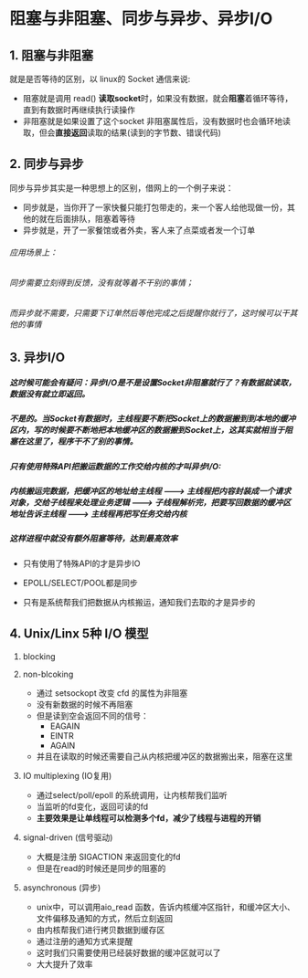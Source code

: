 # 阻塞与非阻塞、同步与异步、异步I/O

## 1. 阻塞与非阻塞

就是是否等待的区别，以 linux的 Socket 通信来说:

- 阻塞就是调用 read() **读取socket**时，如果没有数据，就会**阻塞**着循环等待，直到有数据时再继续执行读操作
- 非阻塞就是如果设置了这个socket 非阻塞属性后，没有数据时也会循环地读取，但会**直接返回**读取的结果(读到的字节数、错误代码)

## 2. 同步与异步

同步与异步其实是一种思想上的区别，借网上的一个例子来说：

- 同步就是，当你开了一家快餐只能打包带走的，来一个客人给他现做一份，其他的就在后面排队，阻塞着等待
- 异步就是，开了一家餐馆或者外卖，客人来了点菜或者发一个订单

###### 应用场景上：

###### 同步需要立刻得到反馈，没有就等着不干别的事情；

###### 而异步就不需要，只需要下订单然后等他完成之后提醒你就行了，这时候可以干其他的事情

## 3. 异步I/O

##### 这时候可能会有疑问：异步I/O是不是设置Socket非阻塞就行了？有数据就读取，数据没有就立即返回。

##### 不是的。当Socket有数据时，主线程要不断把Socket上的数据搬到到本地的缓冲区内，写的时候要不断地把本地缓冲区的数据搬到Socket上，这其实就相当于阻塞在这里了，程序干不了别的事情。

##### 只有使用特殊API把搬运数据的工作交给内核的才叫异步I/O: 

##### 内核搬运完数据，把缓冲区的地址给主线程 ---> 主线程把内容封装成一个请求对象，交给子线程来处理业务逻辑 ---> 子线程解析完，把要写回数据的缓冲区地址告诉主线程 ---> 主线程再把写任务交给内核

##### 这样进程中就没有额外阻塞等待，达到最高效率

- 只有使用了特殊API的才是异步IO

- EPOLL/SELECT/POOL都是同步

- 只有是系统帮我们把数据从内核搬运，通知我们去取的才是异步的

## 4. Unix/Linx 5种 I/O 模型

1. blocking

2. non-blcoking
    - 通过 setsockopt 改变 cfd 的属性为非阻塞
    - 没有新数据的时候不再阻塞
    - 但是读到空会返回不同的信号：
        - EAGAIN
        - EINTR
        - AGAIN
    - 并且在读取的时候还需要自己从内核把缓冲区的数据搬出来，阻塞在这里


3. IO multiplexing  (IO复用)
    - 通过select/poll/epoll 的系统调用，让内核帮我们监听
    - 当监听的fd变化，返回可读的fd
    - __主要效果是让单线程可以检测多个fd，减少了线程与进程的开销__


4. signal-driven    (信号驱动)

    - 大概是注册 SIGACTION 来返回变化的fd
    - 但是在read的时候还是同步的阻塞的 

5. asynchronous     (异步)

    - unix中，可以调用aio_read 函数，告诉内核缓冲区指针，和缓冲区大小、文件偏移及通知的方式，然后立刻返回
    - 由内核帮我们进行拷贝数据到缓存区
    - 通过注册的通知方式来提醒
    - 这时我们只需要使用已经装好数据的缓冲区就可以了
    - 大大提升了效率